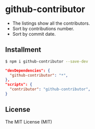 # github-contributor

- The listings show all the contributors.
- Sort by contributions number.
- Sort by commit date.

## Installment

```bash
$ npm i github-contributor --save-dev
```

```json
"devDependencies": {
  "github-contributor": "*",
},
"scripts": {
  "contributor": "github-contributor",
}
```

## License

The MIT License (MIT)
